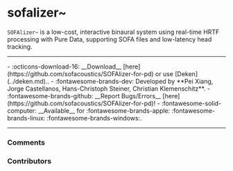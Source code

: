 # sofalizer~

`SOFAlizer~` is a low-cost, interactive binaural system using real-time HRTF processing with Pure Data, supporting SOFA files and low-latency head tracking.

---
<div class="grid cards" markdown>
- :octicons-download-16: __Download__ [here](https://github.com/sofacoustics/SOFAlizer-for-pd) or use [Deken](../deken.md)..
- :fontawesome-brands-dev: Developed by **Pei Xiang, Jorge Castellanos, Hans-Christoph Steiner, Christian Klemenschitz**.
- :fontawesome-brands-github: __Report Bugs/Errors__ [here](https://github.com/sofacoustics/SOFAlizer-for-pd)!
- :fontawesome-solid-computer: __Available__ for :fontawesome-brands-apple: :fontawesome-brands-linux: :fontawesome-brands-windows:.
</div>



---
<h3>Comments</h3>

<script src="https://giscus.app/client.js"
    data-repo="charlesneimog/Awesome-PD"
    data-repo-id="R_kgDOLaunFg"
    data-category="Comments"
    data-category-id="DIC_kwDOLaunFs4CnXHy"
    data-mapping="title"
    data-strict="0"
    data-reactions-enabled="1"
    data-emit-metadata="0"
    data-input-position="bottom"
    data-theme="preferred_color_scheme"
    data-lang="en"
    data-loading="lazy"
    crossorigin="anonymous"
    async>
</script>

<h3>Contributors</h3>

<div id="avatars"></div>

<script>
const nicknames = ["charlesneimog"];
const container = document.getElementById('avatars');
nicknames.forEach(nick => {
  const link = document.createElement('a');
  link.href = `https://github.com/${nick}`;
  link.target = '_blank'; // opens in new tab
  const img = document.createElement('img');
  img.src = `https://github.com/${nick}.png`;
  img.alt = nick;
  img.className = 'avatar';
  link.appendChild(img);
  container.appendChild(link);
});
</script>
